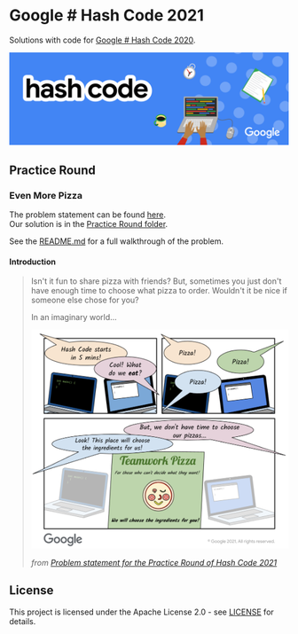 # Google \# Hash Code 2021

Solutions with code for [Google \# Hash Code 2020](https://codingcompetitions.withgoogle.com/hashcode).

![Hash Code Teaser](HashCodeTeaser.png)


## Practice Round

### Even More Pizza

The problem statement can be found [here](Practice%20Round/practice_round_2021_v3.pdf).  
Our solution is in the [Practice Round folder](Practice%20Round).

See the [README.md](Practice%20Round/README.md) for a full walkthrough of the problem.

#### Introduction

> Isn't it fun to share pizza with friends?
> But, sometimes you just don't have enough time to choose what pizza to order.
> Wouldn't it be nice if someone else chose for you?
>
> In an imaginary world...
>
> ![Practice Round Teaser](Practice%20Round/practice_round_teaser.png)
> 
> _from [Problem statement for the Practice Round of Hash Code 2021](Practice%20Round/practice_round_2021_v3.pdf)_


## License

This project is licensed under the Apache License 2.0 - see [LICENSE](LICENSE) for details.

